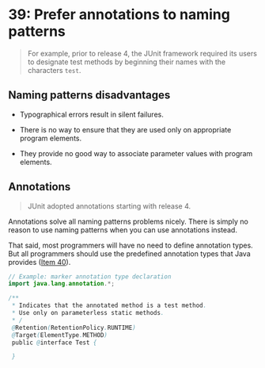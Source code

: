# 39: Prefer annotations to naming patterns

> For example, prior to release 4, the JUnit framework required its users to designate test methods by beginning their names with the characters `test`.

## Naming patterns disadvantages

* Typographical errors result in silent failures.

* There is no way to ensure that they are used only on appropriate program elements.

* They provide no good way to associate parameter values with program elements.

## Annotations

> JUnit adopted annotations starting with release 4.

Annotations solve all naming patterns problems nicely. There is simply no reason to use naming patterns when you can use annotations instead.

That said, most programmers will have no need to define annotation types. But all programmers should use the predefined annotation types that Java provides ([Item 40](../40)).

```java
// Example: marker annotation type declaration
import java.lang.annotation.*;

/**
 * Indicates that the annotated method is a test method.
 * Use only on parameterless static methods.
 * /
 @Retention(RetentionPolicy.RUNTIME)
 @Target(ElementType.METHOD)
 public @interface Test {

 }
```
